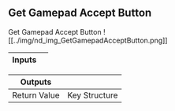 ## Get Gamepad Accept Button
Get Gamepad Accept Button
![[../img/nd_img_GetGamepadAcceptButton.png]]

|Inputs||
|--|--|

|Outputs||
|--|--|
| Return Value | Key Structure |
